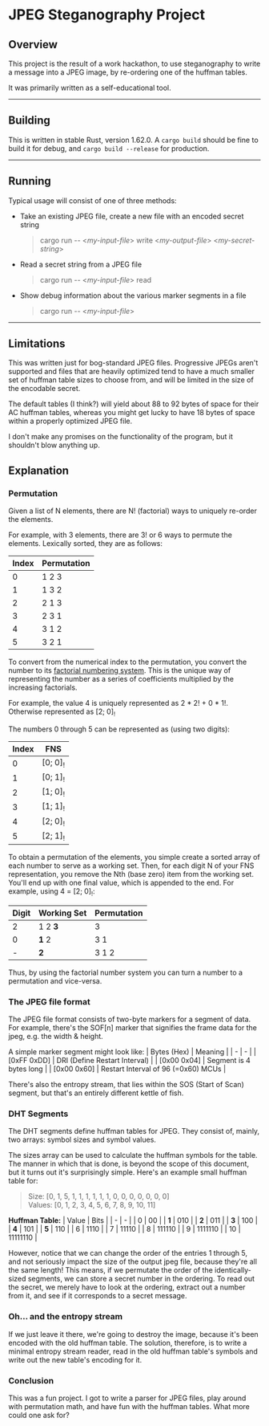 # JPEG Steganography Project

## Overview

This project is the result of a work hackathon, to use steganography to write a message into a JPEG image, by re-ordering one of the huffman tables.

It was primarily written as a self-educational tool.

---

## Building

This is written in stable Rust, version 1.62.0. A `cargo build` should be fine to build it for debug, and `cargo build --release` for production.

---

## Running

Typical usage will consist of one of three methods:

* Take an existing JPEG file, create a new file with an encoded secret string
  > cargo run -- <*my-input-file*> write <*my-output-file*> <*my-secret-string*>

* Read a secret string from a JPEG file
  > cargo run -- <*my-input-file*> read

* Show debug information about the various marker segments in a file
  > cargo run -- <*my-input-file*>

---

## Limitations

This was written just for bog-standard JPEG files. Progressive JPEGs aren't supported and files that are heavily optimized tend to have a much smaller set of huffman table sizes to choose from, and will be limited in the size of the encodable secret.

The default tables (I think?) will yield about 88 to 92 bytes of space for their AC huffman tables, whereas you might get lucky to have 18 bytes of space within a properly optimized JPEG file.

I don't make any promises on the functionality of the program, but it shouldn't blow anything up.

## Explanation

### Permutation

Given a list of N elements, there are N! (factorial) ways to uniquely re-order the elements.

For example, with 3 elements, there are 3! or 6 ways to permute the elements. Lexically sorted, they are as follows:

| Index | Permutation |
| - | - |
| 0 | 1 2 3 |
| 1 | 1 3 2 |
| 2 | 2 1 3 |
| 3 | 2 3 1 |
| 4 | 3 1 2 |
| 5 | 3 2 1 |

To convert from the numerical index to the permutation, you convert the number to its [factorial numbering system](https://www.wikiwand.com/en/Factorial_number_system). This is the unique way of representing the number as a series of coefficients multiplied by the increasing factorials.

For example, the value 4 is uniquely represented as 2 \* 2! + 0 \* 1!. Otherwise represented as \[2; 0]<sub>!</sub>

The numbers 0 through 5 can be represented as (using two digits):

| Index | FNS |
| - | - |
| 0 | \[0; 0]<sub>!</sub> |
| 1 | \[0; 1]<sub>!</sub> |
| 2 | \[1; 0]<sub>!</sub> |
| 3 | \[1; 1]<sub>!</sub> |
| 4 | \[2; 0]<sub>!</sub> |
| 5 | \[2; 1]<sub>!</sub> |

To obtain a permutation of the elements, you simple create a sorted array of each number to serve as a working set. Then, for each digit N of your FNS representation, you remove the Nth (base zero) item from the working set. You'll end up with one final value, which is appended to the end. For example, using 4 = \[2; 0]<sub>!</sub>:

| Digit | Working Set | Permutation |
| - | - | - |
| 2 | 1 2 __3__ | 3 |
| 0 | __1__ 2 | 3 1 |
| - | __2__ | 3 1 2 |

Thus, by using the factorial number system you can turn a number to a permutation and vice-versa.

### The JPEG file format

The JPEG file format consists of two-byte markers for a segment of data. For example, there's the SOF\[n] marker that signifies the frame data for the jpeg, e.g. the width & height.

A simple marker segment might look like:
| Bytes (Hex) | Meaning |
| - | - |
| \[0xFF 0xDD] | DRI (Define Restart Interval) |
| \[0x00 0x04] | Segment is 4 bytes long |
| \[0x00 0x60] | Restart Interval of 96 (=0x60) MCUs |

There's also the entropy stream, that lies within the SOS (Start of Scan) segment, but that's an entirely different kettle of fish.

### DHT Segments

The DHT segments define huffman tables for JPEG. They consist of, mainly, two arrays: symbol sizes and symbol values.

The sizes array can be used to calculate the huffman symbols for the table. The manner in which that is done, is beyond the scope of this document, but it turns out it's surprisingly simple. Here's an example small huffman table for:

> Size: \[0, 1, 5, 1, 1, 1, 1, 1, 1, 0, 0, 0, 0, 0, 0, 0]  
  Values: \[0, 1, 2, 3, 4, 5, 6, 7, 8, 9, 10, 11]

__Huffman Table:__
| Value | Bits |
| - | - |
| 0 | 00 |
| __1__ | 010 |
| __2__ | 011 |
| __3__ | 100 |
| __4__ | 101 |
| __5__ | 110 |
| 6 | 1110 |
| 7 | 11110 |
| 8 | 111110 |
| 9 | 1111110 |
| 10 | 11111110 |

However, notice that we can change the order of the entries 1 through 5, and not seriously impact the size of the output jpeg file, because they're all the same length! This means, if we permutate the order of the identically-sized segments, we can store a secret number in the ordering. To read out the secret, we merely have to look at the ordering, extract out a number from it, and see if it corresponds to a secret message.

### Oh... and the entropy stream

If we just leave it there, we're going to destroy the image, because it's been encoded with the old huffman table. The solution, therefore, is to write a minimal entropy stream reader, read in the old huffman table's symbols and write out the new table's encoding for it.

### Conclusion

This was a fun project. I got to write a parser for JPEG files, play around with permutation math, and have fun with the huffman tables. What more could one ask for?
